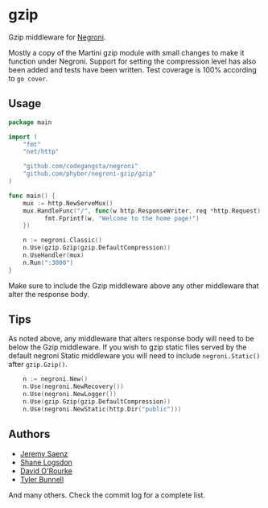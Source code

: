 # gzip

Gzip middleware for [Negroni](https://github.com/codegangsta/negroni).

Mostly a copy of the Martini gzip module with small changes to make it function
under Negroni. Support for setting the compression level has also been added
and tests have been written. Test coverage is 100% according to `go cover`.

## Usage

~~~ go
package main

import (
    "fmt"
    "net/http"

    "github.com/codegangsta/negroni"
    "github.com/phyber/negroni-gzip/gzip"
)

func main() {
    mux := http.NewServeMux()
    mux.HandleFunc("/", func(w http.ResponseWriter, req *http.Request) {
    	  fmt.Fprintf(w, "Welcome to the home page!")
    })

    n := negroni.Classic()
    n.Use(gzip.Gzip(gzip.DefaultCompression))
    n.UseHandler(mux)
    n.Run(":3000")
}
~~~

Make sure to include the Gzip middleware above any other middleware that alter
the response body.

## Tips

As noted above, any middleware that alters response body will need to be below
the Gzip middleware. If you wish to gzip static files served by the default
negroni Static middleware you will need to include `negroni.Static()` after
`gzip.Gzip()`.

~~~go
    n := negroni.New()
    n.Use(negroni.NewRecovery())
    n.Use(negroni.NewLogger())
    n.Use(gzip.Gzip(gzip.DefaultCompression))
    n.Use(negroni.NewStatic(http.Dir("public")))
~~~

## Authors
* [Jeremy Saenz](http://github.com/codegangsta)
* [Shane Logsdon](http://github.com/slogsdon)
* [David O'Rourke](https://github.com/phyber)
* [Tyler Bunnell](https://github.com/tylerb)

And many others. Check the commit log for a complete list.
